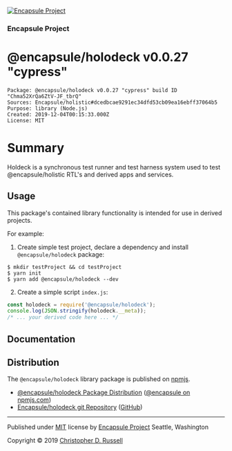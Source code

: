 [![Encapsule Project](https://encapsule.io/images/blue-burst-encapsule.io-icon-72x72.png "Encapsule Project")](https://encapsule.io)

### Encapsule Project

# @encapsule/holodeck v0.0.27 "cypress"

```
Package: @encapsule/holodeck v0.0.27 "cypress" build ID "Chma52XrQa6ZtV-JF_tbrQ"
Sources: Encapsule/holistic#dcedbcae9291ec34dfd53cb09ea16ebff37064b5
Purpose: library (Node.js)
Created: 2019-12-04T00:15:33.000Z
License: MIT
```

# Summary

Holdeck is a synchronous test runner and test harness system used to test @encapsule/holistic RTL's and derived apps and services.

## Usage

This package's contained library functionality is intended for use in derived projects.

For example:

1. Create simple test project, declare a dependency and install `@encapsule/holodeck` package:

```
$ mkdir testProject && cd testProject
$ yarn init
$ yarn add @encapsule/holodeck --dev
```

2. Create a simple script `index.js`:

```JavaScript
const holodeck = require('@encapsule/holodeck');
console.log(JSON.stringify(holodeck.__meta));
/* ... your derived code here ... */
```

## Documentation

## Distribution

The `@encapsule/holodeck` library package is published on [npmjs](https://npmjs.com).

- [@encapsule/holodeck Package Distribution](https://npmjs.com/package/@encapsule/holodeck/v/0.0.27) ([@encapsule on npmjs.com](https://www.npmjs.com/org/encapsule))
- [Encapsule/holodeck git Repository](https://github.com/Encapsule/holodeck) ([GitHub](https://github.com/Encapsule))

<hr>

Published under [MIT](LICENSE) license by [Encapsule Project](https://encapsule.io) Seattle, Washington

Copyright &copy; 2019 [Christopher D. Russell](https://github.com/ChrisRus)
